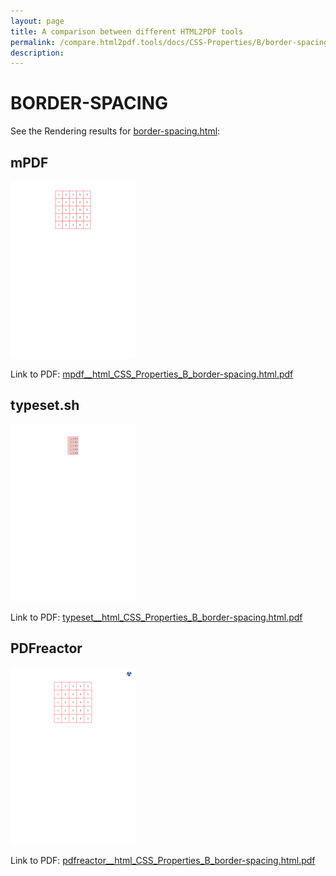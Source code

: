 ```yaml
---
layout: page
title: A comparison between different HTML2PDF tools
permalink: /compare.html2pdf.tools/docs/CSS-Properties/B/border-spacing.md
description: 
---
```


# BORDER-SPACING

See the Rendering results for [border-spacing.html](/html/CSS%20Properties/B/border-spacing.html):

## mPDF
![](mpdf__html_CSS_Properties_B_border-spacing.html.png) 

Link to PDF: [mpdf__html_CSS_Properties_B_border-spacing.html.pdf](mpdf__html_CSS_Properties_B_border-spacing.html.pdf)

## typeset.sh
![](typeset__html_CSS_Properties_B_border-spacing.html.png) 

Link to PDF: [typeset__html_CSS_Properties_B_border-spacing.html.pdf](typeset__html_CSS_Properties_B_border-spacing.html.pdf)

## PDFreactor
![](pdfreactor__html_CSS_Properties_B_border-spacing.html.png) 

Link to PDF: [pdfreactor__html_CSS_Properties_B_border-spacing.html.pdf](pdfreactor__html_CSS_Properties_B_border-spacing.html.pdf)
